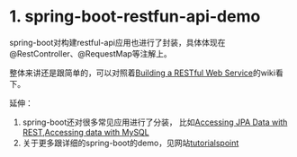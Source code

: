 #   1.  spring-boot-restfun-api-demo
spring-boot对构建restful-api应用也进行了封装，具体体现在@RestController、@RequestMap等注解上。

整体来讲还是跟简单的，可以对照着[Building a RESTful Web Service](https://spring.io/guides/gs/rest-service/)的wiki看下。

延伸：
1.  spring-boot还对很多常见应用进行了分装，
比如[Accessing JPA Data with REST](https://spring.io/guides/gs/accessing-data-rest/),[Accessing data with MySQL](https://spring.io/guides/gs/accessing-data-mysql/)
2.  关于更多跟详细的spring-boot的demo，见网站[tutorialspoint](https://www.tutorialspoint.com/spring_boot/)
